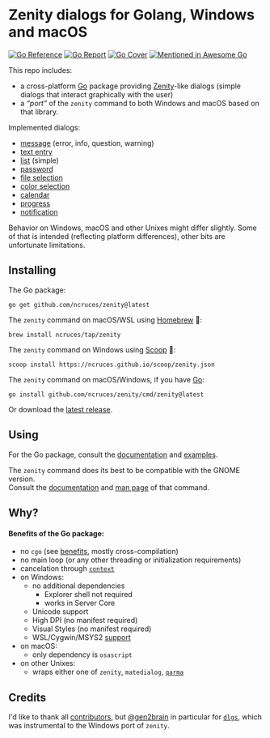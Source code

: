 # Zenity dialogs for Golang, Windows and macOS

[![Go Reference](https://pkg.go.dev/badge/image)](https://pkg.go.dev/github.com/ncruces/zenity)
[![Go Report](https://goreportcard.com/badge/github.com/ncruces/zenity)](https://goreportcard.com/report/github.com/ncruces/zenity)
[![Go Cover](https://gocover.io/_badge/github.com/ncruces/zenity)](https://gocover.io/github.com/ncruces/zenity)
[![Mentioned in Awesome Go](https://awesome.re/mentioned-badge.svg)](https://github.com/avelino/awesome-go)

This repo includes:
- a cross-platform [Go](https://go.dev/) package providing
[Zenity](https://help.gnome.org/users/zenity/stable/)-like dialogs
(simple dialogs that interact graphically with the user)
- a *“port”* of the `zenity` command to both Windows and macOS based on that library.

Implemented dialogs:
* [message](https://github.com/ncruces/zenity/wiki/Message-dialog) (error, info, question, warning)
* [text entry](https://github.com/ncruces/zenity/wiki/Text-entry-dialog)
* [list](https://github.com/ncruces/zenity/wiki/List-dialog) (simple)
* [password](https://github.com/ncruces/zenity/wiki/Password-dialog)
* [file selection](https://github.com/ncruces/zenity/wiki/File-selection-dialog)
* [color selection](https://github.com/ncruces/zenity/wiki/Color-selection-dialog)
* [calendar](https://github.com/ncruces/zenity/wiki/Calendar-dialog)
* [progress](https://github.com/ncruces/zenity/wiki/Progress-dialog)
* [notification](https://github.com/ncruces/zenity/wiki/Notification)

Behavior on Windows, macOS and other Unixes might differ slightly.
Some of that is intended (reflecting platform differences),
other bits are unfortunate limitations.

## Installing

The Go package:

    go get github.com/ncruces/zenity@latest

The `zenity` command on macOS/WSL using [Homebrew](https://brew.sh/) 🍺:

    brew install ncruces/tap/zenity

The `zenity` command on Windows using [Scoop](https://scoop.sh/) 🍨:

    scoop install https://ncruces.github.io/scoop/zenity.json

The `zenity` command on macOS/Windows, if you have [Go](https://go.dev/):

    go install github.com/ncruces/zenity/cmd/zenity@latest

Or download the [latest release](https://github.com/ncruces/zenity/releases/latest).

## Using

For the Go package, consult the [documentation](https://pkg.go.dev/github.com/ncruces/zenity#section-documentation)
and [examples](https://pkg.go.dev/github.com/ncruces/zenity#pkg-examples).

The `zenity` command does its best to be compatible with the GNOME version.\
Consult the [documentation](https://help.gnome.org/users/zenity/stable/)
and [man page](https://linux.die.net/man/1/zenity) of that command.

## Why?

#### Benefits of the Go package:

* no `cgo` (see [benefits](https://dave.cheney.net/2016/01/18/cgo-is-not-go), mostly cross-compilation)
* no main loop (or any other threading or initialization requirements)
* cancelation through [`context`](https://golang.org/pkg/context/)
* on Windows:
  * no additional dependencies
    * Explorer shell not required
    * works in Server Core
  * Unicode support
  * High DPI (no manifest required)
  * Visual Styles (no manifest required)
  * WSL/Cygwin/MSYS2 [support](https://github.com/ncruces/zenity/wiki/Zenity-for-WSL,-Cygwin,-MSYS2)
* on macOS:
  * only dependency is `osascript`
* on other Unixes:
  * wraps either one of `zenity`, `matedialog`, [`qarma`](https://github.com/luebking/qarma)

## Credits

I'd like to thank all [contributors](https://github.com/ncruces/zenity/graphs/contributors),
but [@gen2brain](https://github.com/gen2brain) in particular
for [`dlgs`](https://github.com/gen2brain/dlgs),
which was instrumental to the Windows port of `zenity`.
